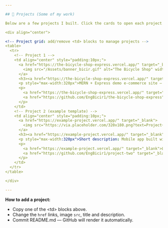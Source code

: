 ```yaml
---

## 🧩 Projects (Some of my work)

Below are a few projects I built. Click the cards to open each project.

<div align="center">

<!-- Project grid: add/remove <td> blocks to manage projects -->
<table>
  <tr>
    <!-- Project 1 -->
    <td align="center" style="padding:10px;">
      <a href="https://the-bicycle-shop-express.vercel.app/" target="_blank">
        <img src="/Assets/banner_bicir.gif" alt="The Bicycle Shop" width="320" style="border-radius:12px; box-shadow: 0 6px 18px rgba(0,0,0,0.12);" />
      </a>
      <h3><a href="https://the-bicycle-shop-express.vercel.app/" target="_blank">The Bicycle Shop (Express)</a></h3>
      <p style="max-width:320px">MERN + Express demo e-commerce site — simple product listing, cart and checkout flow. Deployed on Vercel.</p>
      <p>
        <a href="https://the-bicycle-shop-express.vercel.app/" target="_blank">Live</a> ·
        <a href="https://github.com/EngBicir1/the-bicycle-shop-express" target="_blank">Code</a>
      </p>
    </td>
    <!-- Project 2 (example template) -->
    <td align="center" style="padding:10px;">
      <a href="https://example-project.vercel.app/" target="_blank">
        <img src="https://via.placeholder.com/320x180.png?text=Project+2" alt="Project 2" width="320" style="border-radius:12px; box-shadow: 0 6px 18px rgba(0,0,0,0.12);" />
      </a>
      <h3><a href="https://example-project.vercel.app/" target="_blank">Project Two (Mobile)</a></h3>
      <p style="max-width:320px">Short description: Mobile app built with Flutter, authentication and Firebase backend.</p>
      <p>
        <a href="https://example-project.vercel.app/" target="_blank">Live</a> ·
        <a href="https://github.com/EngBicir1/project-two" target="_blank">Code</a>
      </p>
    </td>
  </tr>
</table>

</div>

---
```

<!-- How to add your own project (keep or remove this block) -->
<p align="left"><strong>How to add a project:</strong></p>
<ul>
  <li>Copy one of the &lt;td&gt; blocks above.</li>
  <li>Change the <code>href</code> links, image <code>src</code>, title and description.</li>
  <li>Commit README.md — GitHub will render it automatically.</li>
</ul>
